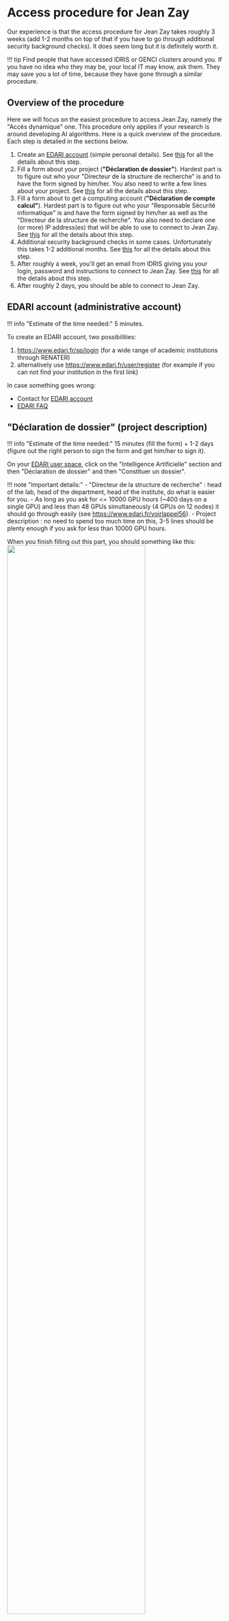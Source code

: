 # Access procedure for Jean Zay

Our experience is that the access procedure for Jean Zay takes roughly 3 weeks
(add 1-2 months on top of that if you have to go through additional security
background checks). It does seem long but it is definitely worth it.

!!! tip
    Find people that have accessed IDRIS or GENCI clusters around you. If you
    have no idea who they may be, your local IT may know, ask them. They may
    save you a lot of time, because they have gone through a similar procedure.

## Overview of the procedure

Here we will focus on the easiest procedure to access Jean Zay, namely the
"Accès dynamique" one. This procedure only applies if your research is around
developing AI algorithms. Here is a quick overview of the procedure. Each step
is detailed in the sections below.

1. Create an [EDARI account](https://www.edari.fr/sp/login) (simple
   personal details). See [this](#edari-account-administrative-account)
   for all the details about this step.
2. Fill a form about your project (**"Déclaration de dossier"**). Hardest part
   is to figure out who your "Directeur de la structure de recherche" is and to
   have the form signed by him/her. You also need to write a few lines about
   your project. See [this](#d%C3%A9claration-de-dossier-project-description)
   for all the details about this step.
3. Fill a form about to get a computing account (**"Déclaration de compte
   calcul"**). Hardest part is to figure out who your "Responsable Sécurité
   informatique" is and have the form signed by him/her as well as the
   "Directeur de la structure de recherche". You also need to declare one (or
   more) IP address(es) that will be able to use to connect to Jean Zay. See
   [this](#d%C3%A9claration-de-compte-calcul-computing-account-creation-for-jean-zay)
   for all the details about this step.
4. Additional security background checks in some cases. Unfortunately
   this takes 1-2 additional months. See
   [this](#additional-security-background-checks-in-some-cases) for all the
   details about this step.
5. After roughly a week, you'll get an email from IDRIS giving you your login,
   password and instructions to connect to Jean Zay. See
   [this](#idris-email-with-login-and-password) for all the details about this
   step.
6. After roughly 2 days, you should be able to connect to Jean Zay.

## EDARI account (administrative account)

!!! info "Estimate of the time needed:"
    5 minutes.

To create an EDARI account, two possibilities:

1. https://www.edari.fr/sp/login (for a wide range of
   academic institutions through RENATER)
2. alternatively use https://www.edari.fr/user/register (for example if you can
   not find your institution in the first link)

In case something goes wrong:

- Contact for [EDARI account](https://www.edari.fr/contact)
- [EDARI FAQ](https://www.edari.fr/faq)

## "Déclaration de dossier" (project description)

!!! info "Estimate of the time needed:"
    15 minutes (fill the form) + 1-2 days (figure out the right person to sign
    the form and get him/her to sign it).

On your [EDARI user space](https://www.edari.fr/utilisateur), click on the
"Intelligence Artificielle" section and then "Déclaration de dossier" and then
"Constituer un dossier".
  
!!! note "Important details:"
    - "Directeur de la structure de recherche" : head of the lab, head of the
      department, head of the institute, do what is easier for you.
    - As long as you ask for <= 10000 GPU hours (~400 days on a single GPU) and
      less than 48 GPUs simultaneously (4 GPUs on 12 nodes) it should go through
      easily (see https://www.edari.fr/voirlappel56).
    - Project description : no need to spend too much time on this, 3-5 lines
      should be plenty enough if you ask for less than 10000 GPU hours.

When you finish filling out this part, you should something like this:
<img src="../img/project-saved.png" width="80%" style="display: block"/>

!!! warning "Important"
    You need to click on "Valider la saisie des informations" to validate your
    information:
    <img src="../img/project-validate.png" width="80%" style="display: block"/>

Note that in principle once your 10000 GPU hours are exhausted you can ask for
a renewal through a similar "lightweight" procedure.

## "Déclaration de compte calcul" (computing account creation for Jean Zay)

!!! info "Estimate of the time needed:"
    15 minutes (fill the form) + 1-2 days (figure out the right person to sign
    the form and get him/her to sign it).

!!! note "Important details:"
    - "Responsable sécurité informatique", this is someone that should be able
      to turn deny you access to Jean Zay, in case there is any issue with your
      account activity. He/She must be able to certify that you respect the IT
      charter in your host lab/institution. In CNRS labs, he/she is known as
      the CSSI (Chargé·e de la Sécurité des Systèmes Informatiques).
    - IP addresses to connect to Jean Zay. Make sure they are static IP
      addresses (e.g. not your IP address from you home). In most cases: your
      desktop in your lab will have a static IP address, but best confirm with
      your local IT people. Note that the form is helping you with some
      suggestion which were correct when filling it from a fixed desktop in our
      lab.

When you finish filling out this part, you should see something like this:
<img src="../img/computing-account-saved.png" width="80%" style="display: block"/>

!!! warning "Important"
    You need to click on "Valider la saisie des informations" to
    validate your information:
    <img src="../img/computing-account-validate.png" width="80%" style="display: block"/>


## Additional security background checks in some cases

In some cases, the direction of IDRIS can require additional security
background checks.

You will have to fill a form with basic information about
yourself (name, address, date and place of birth) and about the project you
will be working on: where you will be working from, where your financing comes
from (e.g. Inria, a project grant, etc ...), and a description of your project.

The project description comes in two parts:

- A short description (can be the same as the one used in your declaration on
  Edari) embedded in the form you will receive.
- A more detailed description to attach in PDF. A one-page file with half
  description / half bibliography should be enough. You will also be asked to
  attach a CV. It must include everything you did after you obtained your last
  degree. Every blank should be explicitly stated. For example, if you had a
  one month break, you should specify this month on your CV and state « No
  employment » next to it.

After all the paperwork has been submitted, you should receive an e-mail saying
that the security background chekcs will take between 1 and 2 months. The 2
months is a hard limit and is actually warranted by law. Do not hesitate to
send them an email asking about the status of your application if you don't
hear from them maybe after 1 month the first time, and then every two weeks
until you manage to get through the security background checks (fix this part
if you have better recommendations).

Once this step is complete, the regular procedure applies.

## IDRIS email with login and password

In principle, you should receive a "Ouverture de votre compte" email from IDRIS
roughly one week after having completed the previous step. Contact:
[assist@idris.fr](mailto:assist@idris.fr) if you have not received email within
a week.

- Quite a long email with detailed instructions. One the first connection your
  password is the concatenation of the first password in "Déclaration de compte
  calcul" and the password in the email. You are then asked to chose a new
  password.
- Count 2-3 days after the email to actually be able to access Jean Zay. Some
  time is needed for the IP address to be added to Jean Zay.


## How to add additionnal IP addresses to your authorised IP addresses

!!! info "Estimate of the time needed:"
    15 minutes (fill the form) + 1-2 days (figure out the right person to sign
    the form and get him/her to sign it). + 1-2 days (until the change actually
    takes effect on the IDRIS side).

To add additionnal IP addresses to those mentioned on your original declaration:

- Fill the "Ajout, modification ou suppression de machines" table on page 2 of
  [this pdf
  document](http://www.idris.fr/media/data/formulaires/fgc.pdf#page=2).
- Have it signed by your "Responsable sécurité informatique".
- e-mail the signed form to gestutil@idris.fr and wait 1-2 days until the change
  actually takes effect.

# How to write a project proposal (only needed if you request more than 10k GPU hours)

!!! info "Estimate of the time needed:"
    1h (write a project) + a few days/weeks for approval (depending on the
    request). 

Useful when you have used most of your computing time and want to fill a
"Demande de ressources au fil de l'eau" (request more hours on the fly), and
you would like to ask for more than 10k GPU hours.

- Describe the scientific project for which you need to perform experiments. Be
  specific about the team you work in, why do you need such computing
  ressources
- Estimate the number of hours you will need. To provide an estimate you can
  estimate your daily/weekly computing time `C` you need and multiply by the
  number of months `M` you want to work on Jean-Zay for this project to get
  `T = C * M`.
- Describe a typical experiment. How much computing ressources do you need: do
  you use 1 GPU per experiment or 10 GPUs, if 10 why, can be useful to justify
  your daily need of computation `C`. Be specific about the algorithms you are
  using, the data type (image, text, audio, video ...), the model you use (cnn,
  lstm, kernels, ...) and what your model is used for (predicting image labels,
  pose estimation, robot movements, ...)
- Include references to back up your project. If you already have published, it
  is definitely a plus.

Depending on your request, this proposal can be reviewed by 1 to 10 people.
